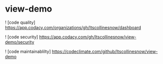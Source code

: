 # view-demo
! [code quality] https://app.codacy.com/organizations/gh/Itscollinesnow/dashboard 

! [code security] https://app.codacy.com/gh/Itscollinesnow/view-demo/security

! [code maintainablilty] https://codeclimate.com/github/Itscollinesnow/view-demo

